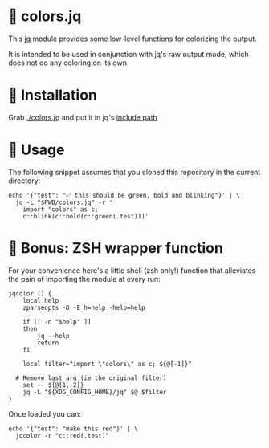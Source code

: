 # 🎨 colors.jq

This [jq](https://stedolan.github.io/jq/) module provides some low-level
functions for colorizing the output.

It is intended to be used in conjunction with jq's raw output mode, which does
not do any coloring on its own.

# 🔨 Installation

Grab [./colors.jq](./colors.jq) and put it in jq's
[include path](https://stedolan.github.io/jq/manual/#Modules)

# 🍧 Usage

The following snippet assumes that you cloned this repository in the current
directory:

```shell
echo '{"test": "✅ this should be green, bold and blinking"}' | \
  jq -L "$PWD/colors.jq" -r '
    import "colors" as c;
    c::blink(c::bold(c::green(.test)))'
```

# 💫 Bonus: ZSH wrapper function

For your convenience here's a little shell (zsh only!) function that alleviates
the pain of importing the module at every run:

```shell
jqcolor () {
	local help
	zparseopts -D -E h=help -help=help

	if [[ -n "$help" ]]
	then
		jq --help
		return
	fi

	local filter="import \"colors\" as c; ${@[-1]}"

  # Remove last arg (ie the original filter)
	set -- ${@[1,-2]}
	jq -L "${XDG_CONFIG_HOME}/jq" $@ $filter
}
```

Once loaded you can:

```shell
echo '{"test": "make this red"}' | \
  jqcolor -r "c::red(.test)"
```
